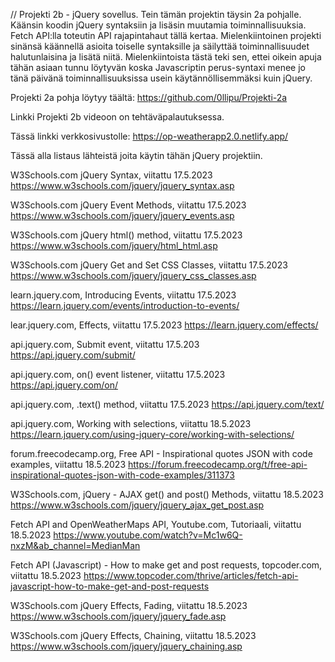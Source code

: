 // Projekti 2b - jQuery sovellus.
Tein tämän projektin täysin 2a pohjalle. Käänsin koodin jQuery syntaksiin ja lisäsin muutamia toiminnallisuuksia. Fetch API:lla toteutin API rajapintahaut tällä kertaa.
Mielenkiintoinen projekti sinänsä käännellä asioita toiselle syntaksille ja säilyttää toiminnallisuudet halutunlaisina ja lisätä niitä. Mielenkiintoista tästä teki sen, ettei oikein apuja tähän asiaan tunnu löytyvän koska Javascriptin perus-syntaxi menee jo tänä päivänä toiminnallisuuksissa usein käytännöllisemmäksi kuin jQuery.

Projekti 2a pohja löytyy täältä: https://github.com/0llipu/Projekti-2a

Linkki Projekti 2b videoon on tehtäväpalautuksessa.

Tässä linkki verkkosivustolle: https://op-weatherapp2.0.netlify.app/

Tässä alla listaus lähteistä joita käytin tähän jQuery projektiin.

W3Schools.com jQuery Syntax, viitattu 17.5.2023
https://www.w3schools.com/jquery/jquery_syntax.asp

W3Schools.com jQuery Event Methods, viitattu 17.5.2023
https://www.w3schools.com/jquery/jquery_events.asp

W3Schools.com jQuery html() method, viitattu 17.5.2023
https://www.w3schools.com/jquery/html_html.asp

W3Schools.com jQuery Get and Set CSS Classes, viitattu 17.5.2023
https://www.w3schools.com/jquery/jquery_css_classes.asp

learn.jquery.com, Introducing Events, viitattu 17.5.2023
https://learn.jquery.com/events/introduction-to-events/

lear.jquery.com, Effects, viitattu 17.5.2023
https://learn.jquery.com/effects/

api.jquery.com, Submit event, viitattu 17.5.203
https://api.jquery.com/submit/

api.jquery.com, on() event listener, viitattu 17.5.2023
https://api.jquery.com/on/

api.jquery.com, .text() method, viitattu 17.5.2023
https://api.jquery.com/text/

api.jquery.com, Working with selections, viitattu 18.5.2023
https://learn.jquery.com/using-jquery-core/working-with-selections/

forum.freecodecamp.org, Free API - Inspirational quotes JSON with code examples, viitattu 18.5.2023
https://forum.freecodecamp.org/t/free-api-inspirational-quotes-json-with-code-examples/311373

W3Schools.com, jQuery - AJAX get() and post() Methods, viitattu 18.5.2023
https://www.w3schools.com/jquery/jquery_ajax_get_post.asp

Fetch API and OpenWeatherMaps API, Youtube.com, Tutoriaali, viitattu 18.5.2023
https://www.youtube.com/watch?v=Mc1w6Q-nxzM&ab_channel=MedianMan

Fetch API (Javascript) - How to make get and post requests, topcoder.com, viitattu 18.5.2023
https://www.topcoder.com/thrive/articles/fetch-api-javascript-how-to-make-get-and-post-requests

W3Schools.com jQuery Effects, Fading, viitattu 18.5.2023
https://www.w3schools.com/jquery/jquery_fade.asp

W3Schools.com jQuery Effects, Chaining, viitattu 18.5.2023
https://www.w3schools.com/jquery/jquery_chaining.asp

